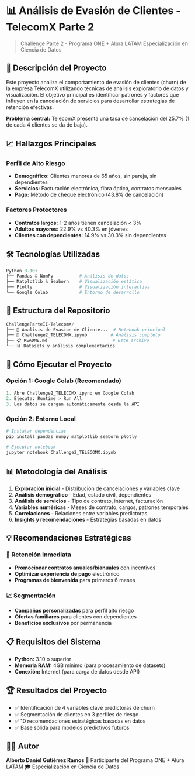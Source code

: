 # 📊 Análisis de Evasión de Clientes - TelecomX Parte 2

> Challenge Parte 2 - Programa ONE + Alura LATAM
> Especialización en Ciencia de Datos

## 🎯 Descripción del Proyecto

Este proyecto analiza el comportamiento de evasión de clientes (churn) de la empresa TelecomX utilizando técnicas de análisis exploratorio de datos y visualización. El objetivo principal es identificar patrones y factores que influyen en la cancelación de servicios para desarrollar estrategias de retención efectivas.

**Problema central:** TelecomX presenta una tasa de cancelación del 25.7% (1 de cada 4 clientes se da de baja).

## 📈 Hallazgos Principales

### Perfil de Alto Riesgo

- **Demográfico:** Clientes menores de 65 años, sin pareja, sin dependientes
- **Servicios:** Facturación electrónica, fibra óptica, contratos mensuales
- **Pago:** Método de cheque electrónico (43.8% de cancelación)

### Factores Protectores

- **Contratos largos:** 1-2 años tienen cancelación < 3%
- **Adultos mayores:** 22.9% vs 40.3% en jóvenes
- **Clientes con dependientes:** 14.9% vs 30.3% sin dependientes

## 🛠️ Tecnologías Utilizadas

```python
Python 3.10+
├── Pandas & NumPy          # Análisis de datos
├── Matplotlib & Seaborn    # Visualización estática
├── Plotly                  # Visualización interactiva
└── Google Colab            # Entorno de desarrollo
```

## 📁 Estructura del Repositorio

```python
ChallengeParteII-TelecomX/
├── 📄 Analisis-de-Evasion-de-Cliente...  # Notebook principal
├── 📓 Challenge2_TELECOMX.ipynb         # Análisis completo
├── 📋 README.md                         # Este archivo
└── 📊 Datasets y análisis complementarios
```

## 🚀 Cómo Ejecutar el Proyecto
### Opción 1: Google Colab (Recomendado)

```python
1. Abre Challenge2_TELECOMX.ipynb en Google Colab
2. Ejecuta: Runtime > Run All
3. Los datos se cargan automáticamente desde la API
```

### Opción 2: Entorno Local

```bash
# Instalar dependencias
pip install pandas numpy matplotlib seaborn plotly

# Ejecutar notebook
jupyter notebook Challenge2_TELECOMX.ipynb
```

## 📊 Metodología del Análisis

1. **Exploración inicial** - Distribución de cancelaciones y variables clave
2. **Análisis demográfico** - Edad, estado civil, dependientes
3. **Análisis de servicios** - Tipo de contrato, internet, facturación
4. **Variables numéricas** - Meses de contrato, cargos, patrones temporales
5. **Correlaciones** - Relaciones entre variables predictoras
6. **Insights y recomendaciones** - Estrategias basadas en datos

## 💡 Recomendaciones Estratégicas

### 🎯 Retención Inmediata

- **Promocionar contratos anuales/bianuales** con incentivos
- **Optimizar experiencia de pago** electrónico
- **Programas de bienvenida** para primeros 6 meses

### 📈 Segmentación

- **Campañas personalizadas** para perfil alto riesgo
- **Ofertas familiares** para clientes con dependientes
- **Beneficios exclusivos** por permanencia

## 📋 Requisitos del Sistema

- **Python:** 3.10 o superior
- **Memoria RAM:** 4GB mínimo (para procesamiento de datasets)
- **Conexión:** Internet (para carga de datos desde API)

## 🏆 Resultados del Proyecto

- ✅ Identificación de 4 variables clave predictoras de churn
- ✅ Segmentación de clientes en 3 perfiles de riesgo
- ✅ 10 recomendaciones estratégicas basadas en datos
- ✅ Base sólida para modelos predictivos futuros

## 👨‍💻 Autor
**Alberto Daniel Gutiérrez Ramos**
📧 Participante del Programa ONE + Alura LATAM
🎓 Especialización en Ciencia de Datos
